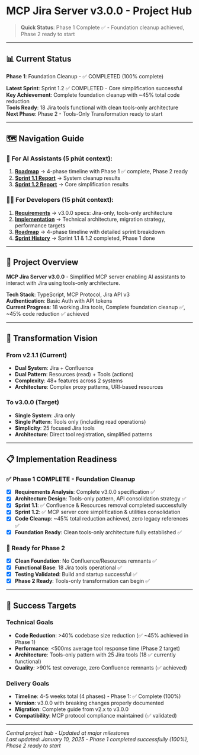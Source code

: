 # MCP Jira Server v3.0.0 - Project Hub

> **Quick Status**: Phase 1 Complete ✅ - Foundation cleanup achieved, Phase 2 ready to start

---

## 📊 Current Status

**Phase 1**: Foundation Cleanup - ✅ COMPLETED (100% complete)

**Latest Sprint**: Sprint 1.2 ✅ COMPLETED - Core simplification successful  
**Key Achievement**: Complete foundation cleanup with ~45% total code reduction  
**Tools Ready**: 18 Jira tools functional with clean tools-only architecture  
**Next Phase**: Phase 2 - Tools-Only Transformation ready to start

---

## 🗺️ Navigation Guide

### 🤖 For AI Assistants (5 phút context):

1. **[Roadmap](01_preparation/project_roadmap.md)** → 4-phase timeline with Phase 1 ✅ complete, Phase 2 ready
2. **[Sprint 1.1 Report](02_implementation/sprints/sprint_1_1_completion_report.md)** → System cleanup results
3. **[Sprint 1.2 Report](02_implementation/sprints/sprint_1_2_completion_report.md)** → Core simplification results

### 👨‍💻 For Developers (15 phút context):

1. **[Requirements](00_context/project-requirement.md)** → v3.0.0 specs: Jira-only, tools-only architecture
2. **[Implementation](00_context/implementation-detail.md)** → Technical architecture, migration strategy, performance targets
3. **[Roadmap](01_preparation/project_roadmap.md)** → 4-phase timeline with detailed sprint breakdown
4. **[Sprint History](02_implementation/sprints/)** → Sprint 1.1 & 1.2 completed, Phase 1 done

---

## 🎯 Project Overview

**MCP Jira Server v3.0.0** - Simplified MCP server enabling AI assistants to interact with Jira using tools-only architecture.

**Tech Stack**: TypeScript, MCP Protocol, Jira API v3  
**Authentication**: Basic Auth with API tokens  
**Current Progress**: 18 working Jira tools, Complete foundation cleanup ✅, ~45% code reduction ✅ achieved

---

## 🚀 Transformation Vision

### From v2.1.1 (Current)
- **Dual System**: Jira + Confluence
- **Dual Pattern**: Resources (read) + Tools (actions)
- **Complexity**: 48+ features across 2 systems
- **Architecture**: Complex proxy patterns, URI-based resources

### To v3.0.0 (Target)
- **Single System**: Jira only
- **Single Pattern**: Tools only (including read operations)
- **Simplicity**: 25 focused Jira tools
- **Architecture**: Direct tool registration, simplified patterns

---

## 📋 Implementation Readiness

### ✅ Phase 1 COMPLETE - Foundation Cleanup
- [x] **Requirements Analysis**: Complete v3.0.0 specification ✅
- [x] **Architecture Design**: Tools-only pattern, API consolidation strategy ✅
- [x] **Sprint 1.1**: ✅ Confluence & Resources removal completed successfully
- [x] **Sprint 1.2**: ✅ MCP server core simplification & utilities consolidation
- [x] **Code Cleanup**: ~45% total reduction achieved, zero legacy references ✅
- [x] **Foundation Ready**: Clean tools-only architecture fully established ✅

### 🚀 Ready for Phase 2
- [x] **Clean Foundation**: No Confluence/Resources remnants ✅
- [x] **Functional Base**: 18 Jira tools operational ✅
- [x] **Testing Validated**: Build and startup successful ✅
- [x] **Phase 2 Ready**: Tools-only transformation can begin ✅

---

## 🎯 Success Targets

### Technical Goals
- **Code Reduction**: >40% codebase size reduction (✅ ~45% achieved in Phase 1)
- **Performance**: <500ms average tool response time (Phase 2 target)
- **Architecture**: Tools-only pattern with 25 Jira tools (18 ✅ currently functional)
- **Quality**: >90% test coverage, zero Confluence remnants (✅ achieved)

### Delivery Goals  
- **Timeline**: 4-5 weeks total (4 phases) - Phase 1: ✅ Complete (100%)
- **Version**: v3.0.0 with breaking changes properly documented
- **Migration**: Complete guide from v2.x to v3.0.0
- **Compatibility**: MCP protocol compliance maintained (✅ validated)

---

_Central project hub - Updated at major milestones_  
_Last updated: January 10, 2025 - Phase 1 completed successfully (100%), Phase 2 ready to start_